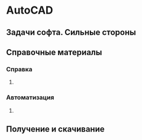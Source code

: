 # AutoCAD

## Задачи софта. Сильные стороны

## Справочные материалы

### Справка

1.

### Автоматизация

1.

## Получение и скачивание
